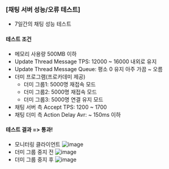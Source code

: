 ### \[채팅 서버 성능/오류 테스트\]
* 7일간의 채팅 성능 테스트
  
#### 테스트 조건
* 메모리 사용량 500MB 이하
* Update Thread Message TPS: 12000 ~ 16000 내외로 유지
* Update Thread Message Queue: 평소 0 유지 아주 가끔 ~ 오름
* 더미 프로그램(프로카데미 제공)
  * 더미 그룹1: 5000명 재접속 모드
  * 더미 그룹2: 5000명 재접속 모드
  * 더미 그룹3: 5000명 연결 유지 모드
* 채팅 서버 측 Accept TPS: 1200 ~ 1700
* 채팅 더미 측 Action Delay Avr: ~ 150ms 이하
 
#### 테스트 결과 => 통과!
* 모니터링 클라이언트
  ![image](https://github.com/user-attachments/assets/a981ee98-b430-421c-bca4-1cb048256cd7)
* 더미 그룹 중지 전
  ![image](https://github.com/user-attachments/assets/9f6c3e76-d65f-40c4-870b-c2f05d044446)
* 더미 그룹 중지 후
  ![image](https://github.com/user-attachments/assets/ff4a652b-325d-4634-8409-48b17a5fc306)
